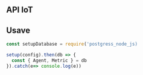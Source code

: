 ## API IoT

## Usave

``` js
const setupDatabase = require('postgress_node_js)

setup(config).then(db => {
  const { Agent, Metric } = db
}).catch(e=> console.log(e))
```
